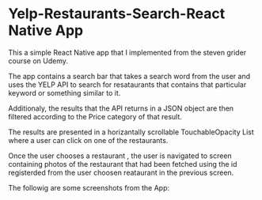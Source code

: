# Yelp-Restaurants-Search-React Native App 
This a simple React Native app that I implemented from the steven grider course on Udemy.

The app contains a search bar that takes a search word from the user and uses the YELP API to search for resataurants that contains that particular keyword or something similar to it.

Additionaly, the results that the API returns in a JSON object are then filtered according to the Price category of that result.

The results are presented in a horizantally scrollable TouchableOpacity List  where a user can  click on one of the restaurants.

Once the user chooses a restaurant , the user is navigated to  screen containing photos of the restaurant that had been fetched using the id registerded from the user choosen reataurant in the previous screen.

The followig are some screenshots from the App:
